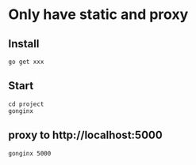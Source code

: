 # Only have static and proxy

## Install
```
go get xxx
```

## Start

```
cd project
gonginx
```

## proxy to http://localhost:5000
```
gonginx 5000
```